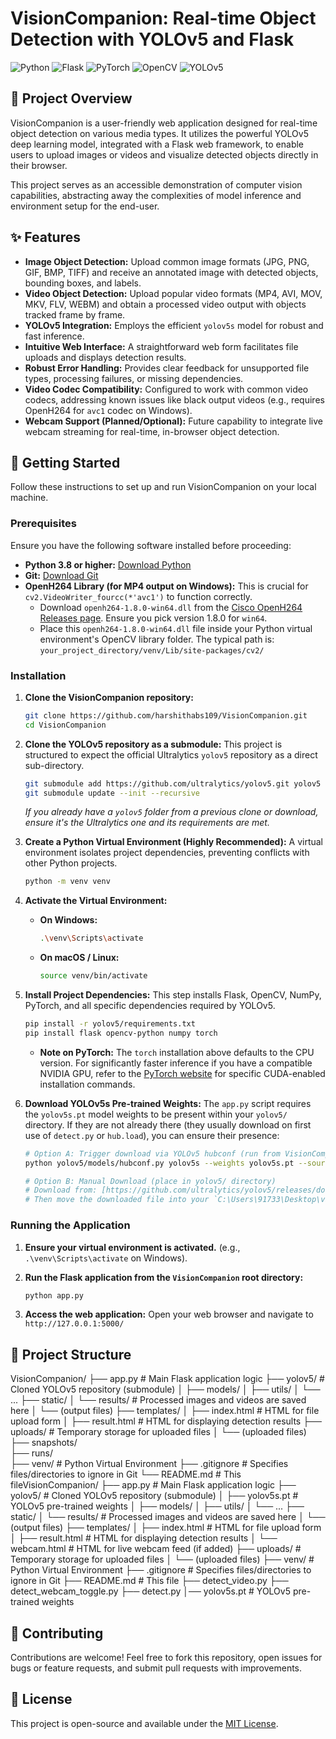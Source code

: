 # VisionCompanion: Real-time Object Detection with YOLOv5 and Flask

![Python](https://img.shields.io/badge/Python-3.8%2B-blue?style=for-the-badge&logo=python)
![Flask](https://img.shields.io/badge/Flask-2.0%2B-lightgrey?style=for-the-badge&logo=flask)
![PyTorch](https://img.shields.io/badge/PyTorch-1.8%2B-red?style=for-the-badge&logo=pytorch)
![OpenCV](https://img.shields.io/badge/OpenCV-4.x-brightgreen?style=for-the-badge&logo=opencv)
![YOLOv5](https://img.shields.io/badge/YOLOv5-v7.0-purple?style=for-the-badge&logo=yolo)

## 🌟 Project Overview

VisionCompanion is a user-friendly web application designed for real-time object detection on various media types. It utilizes the powerful YOLOv5 deep learning model, integrated with a Flask web framework, to enable users to upload images or videos and visualize detected objects directly in their browser.

This project serves as an accessible demonstration of computer vision capabilities, abstracting away the complexities of model inference and environment setup for the end-user.

## ✨ Features

* **Image Object Detection:** Upload common image formats (JPG, PNG, GIF, BMP, TIFF) and receive an annotated image with detected objects, bounding boxes, and labels.
* **Video Object Detection:** Upload popular video formats (MP4, AVI, MOV, MKV, FLV, WEBM) and obtain a processed video output with objects tracked frame by frame.
* **YOLOv5 Integration:** Employs the efficient `yolov5s` model for robust and fast inference.
* **Intuitive Web Interface:** A straightforward web form facilitates file uploads and displays detection results.
* **Robust Error Handling:** Provides clear feedback for unsupported file types, processing failures, or missing dependencies.
* **Video Codec Compatibility:** Configured to work with common video codecs, addressing known issues like black output videos (e.g., requires OpenH264 for `avc1` codec on Windows).
* **Webcam Support (Planned/Optional):** Future capability to integrate live webcam streaming for real-time, in-browser object detection.

## 🚀 Getting Started

Follow these instructions to set up and run VisionCompanion on your local machine.

### Prerequisites

Ensure you have the following software installed before proceeding:

* **Python 3.8 or higher:** [Download Python](https://www.python.org/downloads/)
* **Git:** [Download Git](https://git-scm.com/downloads)
* **OpenH264 Library (for MP4 output on Windows):** This is crucial for `cv2.VideoWriter_fourcc(*'avc1')` to function correctly.
    * Download `openh264-1.8.0-win64.dll` from the [Cisco OpenH264 Releases page](https://github.com/cisco/openh264/releases). Ensure you pick version 1.8.0 for `win64`.
    * Place this `openh264-1.8.0-win64.dll` file inside your Python virtual environment's OpenCV library folder. The typical path is:
        `your_project_directory/venv/Lib/site-packages/cv2/`

### Installation

1.  **Clone the VisionCompanion repository:**

    ```bash
    git clone https://github.com/harshithabs109/VisionCompanion.git
    cd VisionCompanion
    ```

2.  **Clone the YOLOv5 repository as a submodule:**
    This project is structured to expect the official Ultralytics `yolov5` repository as a direct sub-directory.

    ```bash
    git submodule add https://github.com/ultralytics/yolov5.git yolov5
    git submodule update --init --recursive
    ```
    *If you already have a `yolov5` folder from a previous clone or download, ensure it's the Ultralytics one and its requirements are met.*

3.  **Create a Python Virtual Environment (Highly Recommended):**
    A virtual environment isolates project dependencies, preventing conflicts with other Python projects.

    ```bash
    python -m venv venv
    ```

4.  **Activate the Virtual Environment:**

    * **On Windows:**
        ```bash
        .\venv\Scripts\activate
        ```
    * **On macOS / Linux:**
        ```bash
        source venv/bin/activate
        ```

5.  **Install Project Dependencies:**
    This step installs Flask, OpenCV, NumPy, PyTorch, and all specific dependencies required by YOLOv5.

    ```bash
    pip install -r yolov5/requirements.txt
    pip install flask opencv-python numpy torch
    ```
    * **Note on PyTorch:** The `torch` installation above defaults to the CPU version. For significantly faster inference if you have a compatible NVIDIA GPU, refer to the [PyTorch website](https://pytorch.org/get-started/locally/) for specific CUDA-enabled installation commands.

6.  **Download YOLOv5s Pre-trained Weights:**
    The `app.py` script requires the `yolov5s.pt` model weights to be present within your `yolov5/` directory. If they are not already there (they usually download on first use of `detect.py` or `hub.load`), you can ensure their presence:

    ```bash
    # Option A: Trigger download via YOLOv5 hubconf (run from VisionCompanion root)
    python yolov5/models/hubconf.py yolov5s --weights yolov5s.pt --source "" --force

    # Option B: Manual Download (place in yolov5/ directory)
    # Download from: [https://github.com/ultralytics/yolov5/releases/download/v7.0/yolov5s.pt](https://github.com/ultralytics/yolov5/releases/download/v7.0/yolov5s.pt)
    # Then move the downloaded file into your `C:\Users\91733\Desktop\vision-companion\yolov5\` folder.
    ```

### Running the Application

1.  **Ensure your virtual environment is activated.** (e.g., `.\venv\Scripts\activate` on Windows).
2.  **Run the Flask application from the `VisionCompanion` root directory:**

    ```bash
    python app.py
    ```

3.  **Access the web application:**
    Open your web browser and navigate to `http://127.0.0.1:5000/`

## 📁 Project Structure

VisionCompanion/
├── app.py                      # Main Flask application logic
├── yolov5/                     # Cloned YOLOv5 repository (submodule)
│   ├── models/
│   ├── utils/
│   └── ...
├── static/
│   └── results/                # Processed images and videos are saved here
│       └── (output files)
├── templates/
│   ├── index.html              # HTML for file upload form
│   ├── result.html             # HTML for displaying detection results
├── uploads/                    # Temporary storage for uploaded files
│   └── (uploaded files)
├── snapshots/  
├── runs/  
├── venv/                       # Python Virtual Environment
├── .gitignore                  # Specifies files/directories to ignore in Git
└── README.md                   # This fileVisionCompanion/
├── app.py                      # Main Flask application logic
├── yolov5/                     # Cloned YOLOv5 repository (submodule)
│   ├── yolov5s.pt              # YOLOv5 pre-trained weights
│   ├── models/
│   ├── utils/
│   └── ...
├── static/
│   └── results/                # Processed images and videos are saved here
│       └── (output files)
├── templates/
│   ├── index.html              # HTML for file upload form
│   ├── result.html             # HTML for displaying detection results
│   └── webcam.html             # HTML for live webcam feed (if added)
├── uploads/                    # Temporary storage for uploaded files
│   └── (uploaded files)
├── venv/                       # Python Virtual Environment
├── .gitignore                  # Specifies files/directories to ignore in Git
├── README.md                   # This file
├── detect_video.py
├── detect_webcam_toggle.py
├── detect.py 
│── yolov5s.pt                  # YOLOv5 pre-trained weights

## 🤝 Contributing

Contributions are welcome! Feel free to fork this repository, open issues for bugs or feature requests, and submit pull requests with improvements.

## 📄 License

This project is open-source and available under the [MIT License](LICENSE).